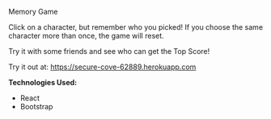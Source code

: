 Memory Game

Click on a character, but remember who you picked! If you choose the same character more than once, the game will reset. 

Try it with some friends and see who can get the Top Score!

Try it out at: https://secure-cove-62889.herokuapp.com

**Technologies Used:**

* React
* Bootstrap
